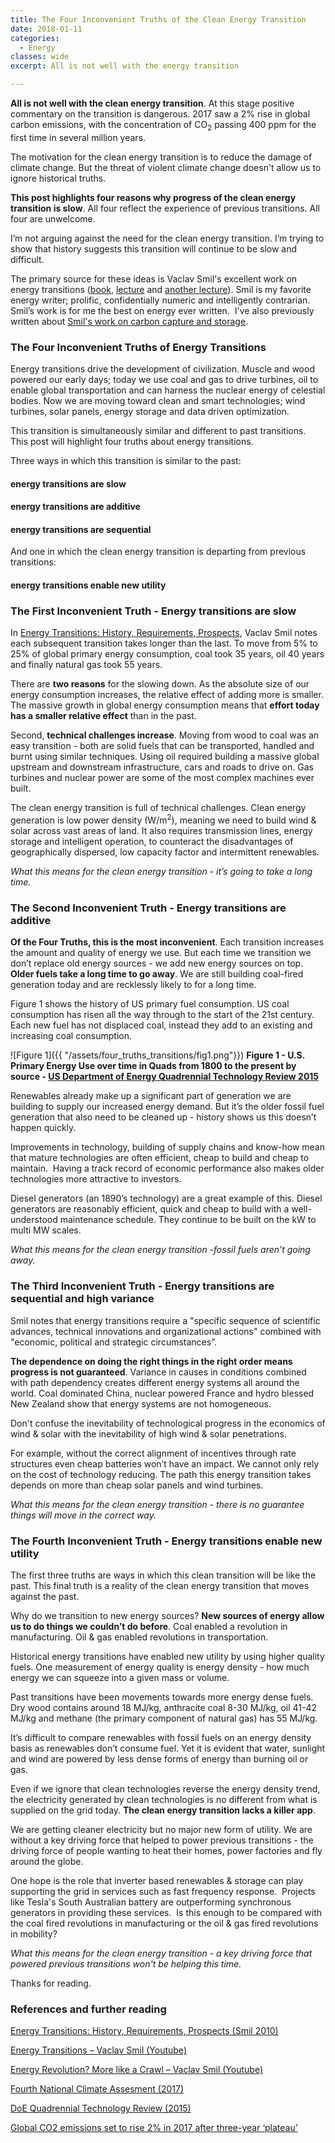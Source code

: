 ```yaml
---
title: The Four Inconvenient Truths of the Clean Energy Transition
date: 2018-01-11
categories:
  - Energy
classes: wide
excerpt: All is not well with the energy transition

---
```

**All is not well with the clean energy transition**. At this stage positive commentary on the transition is dangerous. 2017 saw a 2% rise in global carbon emissions, with the concentration of CO<sub>2</sub> passing 400 ppm for the first time in several million years.

The motivation for the clean energy transition is to reduce the damage of climate change.  But the threat of violent climate change doesn't allow us to ignore historical truths.

**This post highlights four reasons why progress of the clean energy transition is slow**. All four reflect the experience of previous transitions. All four are unwelcome.

I’m not arguing against the need for the clean energy transition. I’m trying to show  that history suggests this transition will continue to be slow and difficult.

The primary source for these ideas is Vaclav Smil's excellent work on energy transitions ([book](https://www.amazon.co.uk/Energy-Transitions-History-Requirements-Prospects/dp/0313381771), [lecture](https://www.youtube.com/watch?v=5guXaWwQpe4) and [another lecture](https://www.youtube.com/watch?v=NxO3s0U5WdY)).  Smil is my favorite energy writer; prolific, confidentially numeric and intelligently contrarian. Smil’s work is for me the best on energy ever written.  I've also previously written about [Smil's work on carbon capture and storage](http://adgefficiency.com/energy-insights-vaclav-smil-on-carbon-capture-storage/).

### The Four Inconvenient Truths of Energy Transitions

Energy transitions drive the development of civilization. Muscle and wood powered our early days; today we use coal and gas to drive turbines, oil to enable global transportation and can harness the nuclear energy of celestial bodies.  Now we are moving toward clean and smart technologies; wind turbines, solar panels, energy storage and data driven optimization.

This transition is simultaneously similar and different to past transitions.  This post will highlight four truths about energy transitions.  

Three ways in which this transition is similar to the past:

#### energy transitions are **slow**

#### energy transitions are **additive**

#### energy transitions are **sequential**

And one in which the clean energy transition is departing from previous transitions:

#### energy transitions enable **new utility**

### The First Inconvenient Truth - Energy transitions are slow

In [Energy Transitions: History, Requirements, Prospects](https://www.amazon.co.uk/Energy-Transitions-History-Requirements-Prospects/dp/0313381771), Vaclav Smil notes each subsequent transition takes longer than the last.  To move from 5% to 25% of global primary energy consumption, coal took 35 years, oil 40 years and finally natural gas took 55 years.

There are **two reasons** for the slowing down. As the absolute size of our energy consumption increases, the relative effect of adding more is smaller. The massive growth in global energy consumption means that **effort today has a smaller relative effect** than in the past.

Second, **technical challenges increase**. Moving from wood to coal was an easy transition - both are solid fuels that can be transported, handled and burnt using similar techniques. Using oil required building a massive global upstream and downstream infrastructure, cars and roads to drive on. Gas turbines and nuclear power are some of the most complex machines ever built.

The clean energy transition is full of technical challenges. Clean energy generation is low power density (W/m<sup>2</sup>), meaning we need to build wind & solar across vast areas of land. It also requires transmission lines, energy storage and intelligent operation, to counteract the disadvantages of geographically dispersed, low capacity factor and intermittent renewables.

*What this means for the clean energy transition - it’s going to take a long time.*

### The Second Inconvenient Truth - Energy transitions are additive

**Of the Four Truths, this is the most inconvenient**. Each transition increases the amount and quality of energy we use. But each time we transition we don’t replace old energy sources - we add new energy sources on top. **Older fuels take a long time to go away**. We are still building coal-fired generation today and are recklessly likely to for a long time.

Figure 1 shows the history of US primary fuel consumption. US coal consumption has risen all the way through to the start of the 21st century. Each new fuel has not displaced coal, instead they add to an existing and increasing coal consumption.

![Figure 1]({{ "/assets/four_truths_transitions/fig1.png"}})
**Figure 1 - U.S. Primary Energy Use over time in Quads from 1800 to the present by source - [US Department of Energy Quadrennial Technology Review 2015](https://energy.gov/sites/prod/files/2015/09/f26/Quadrennial-Technology-Review-2015_0.pdf)**

Renewables already make up a significant part of generation we are building to supply our increased energy demand.  But it’s the older fossil fuel generation that also need to be cleaned up - history shows us this doesn’t happen quickly.

Improvements in technology, building of supply chains and know-how mean that mature technologies are often efficient, cheap to build and cheap to maintain.  Having a track record of economic performance also makes older technologies more attractive to investors.

Diesel generators (an 1890’s technology) are a great example of this. Diesel generators are reasonably efficient, quick and cheap to build with a well-understood maintenance schedule.  They continue to be built on the kW to multi MW scales.

*What this means for the clean energy transition -fossil fuels aren’t going away.*

### The Third Inconvenient Truth - Energy transitions are sequential and high variance

Smil notes that energy transitions require a "specific sequence of scientific advances, technical innovations and organizational actions" combined with "economic, political and strategic circumstances”.

**The dependence on doing the right things in the right order means progress is not guaranteed**.  Variance in causes in conditions combined with path dependency creates different energy systems all around the world. Coal dominated China, nuclear powered France and hydro blessed New Zealand show that energy systems are not homogeneous.

Don't confuse the inevitability of technological progress in the economics of wind & solar with the inevitability of high wind & solar penetrations.  

For example, without the correct alignment of incentives through rate structures even cheap batteries won’t have an impact. We cannot only rely on the cost of technology reducing.  The path this energy transition takes depends on more than cheap solar panels and wind turbines.

*What this means for the clean energy transition - there is no guarantee things will move in the correct way.*

### The Fourth Inconvenient Truth - Energy transitions enable new utility

The first three truths are ways in which this clean transition will be like the past. This final truth is a reality of the clean energy transition that moves against the past.

Why do we transition to new energy sources? **New sources of energy allow us to do things we couldn’t do before**.  Coal enabled a revolution in manufacturing. Oil & gas enabled revolutions in transportation.

Historical energy transitions have enabled new utility by using higher quality fuels. One measurement of energy quality is energy density - how much energy we can squeeze into a given mass or volume.

Past transitions have been movements towards more energy dense fuels. Dry wood contains around 18 MJ/kg, anthracite coal 8-30 MJ/kg, oil 41-42 MJ/kg and methane (the primary component of natural gas) has 55 MJ/kg.

It’s difficult to compare renewables with fossil fuels on an energy density basis as renewables don’t consume fuel. Yet it is evident that water, sunlight and wind are powered by less dense forms of energy than burning oil or gas.

Even if we ignore that clean technologies reverse the energy density trend, the electricity generated by clean technologies is no different from what is supplied on the grid today. **The clean energy transition lacks a killer app**.

We are getting cleaner electricity but no major new form of utility. We are without a key driving force that helped to power previous transitions - the driving force of people wanting to heat their homes, power factories and fly around the globe.

One hope is the role that inverter based renewables & storage can play supporting the grid in services such as fast frequency response.  Projects like Tesla's South Australian battery are outperforming synchronous generators in providing these services.  Is this enough to be compared with the coal fired revolutions in manufacturing or the oil & gas fired revolutions in mobility?

*What this means for the clean energy transition - a key driving force that powered previous transitions won't be helping this time.*

Thanks for reading.

### References and further reading

[Energy Transitions: History, Requirements, Prospects (Smil 2010)](https://www.amazon.co.uk/Energy-Transitions-History-Requirements-Prospects/dp/0313381771)

[Energy Transitions – Vaclav Smil (Youtube)](https://www.youtube.com/watch?v=NxO3s0U5WdY)

[Energy Revolution? More like a Crawl &#8211; Vaclav Smil (Youtube)](https://www.youtube.com/watch?v=5guXaWwQpe4)

[Fourth National Climate Assesment (2017)](https://science2017.globalchange.gov/downloads/CSSR2017_FullReport.pdf)

[DoE Quadrennial Technology Review (2015)](https://energy.gov/sites/prod/files/2015/09/f26/Quadrennial-Technology-Review-2015_0.pdf)

[Global CO2 emissions set to rise 2% in 2017 after three-year ‘plateau’](https://www.carbonbrief.org/analysis-global-co2-emissions-set-to-rise-2-percent-in-2017-following-three-year-plateau)
